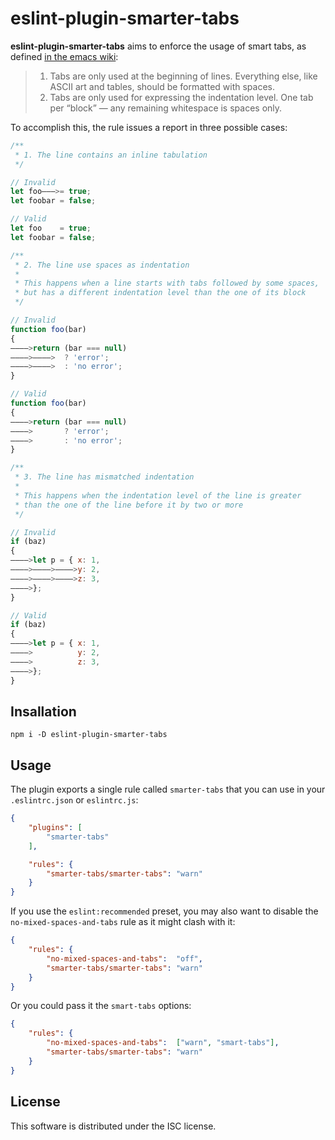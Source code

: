 # eslint-plugin-smarter-tabs

**eslint-plugin-smarter-tabs**  aims to  enforce  the usage  of  smart tabs,  as
defined [in the emacs wiki](https://www.emacswiki.org/emacs/SmartTabs):

> 1. Tabs are only  used at the beginning  of lines. Everything else, like ASCII
>    art and tables, should  be formatted with spaces.
> 2. Tabs  are  only used  for  expressing  the  indentation level. One  tab per
>    “block” — any remaining whitespace is spaces only.

To accomplish this, the rule issues a report in three possible cases:
```javascript
/**
 * 1. The line contains an inline tabulation
 */

// Invalid
let foo———>= true;
let foobar = false;

// Valid
let foo    = true;
let foobar = false;

/**
 * 2. The line use spaces as indentation
 *
 * This happens when a line starts with tabs followed by some spaces,
 * but has a different indentation level than the one of its block
 */

// Invalid
function foo(bar)
{
————>return (bar === null)
————>————>  ? 'error';
————>————>  : 'no error';
}

// Valid
function foo(bar)
{
————>return (bar === null)
————>       ? 'error';
————>       : 'no error';
}

/**
 * 3. The line has mismatched indentation
 *
 * This happens when the indentation level of the line is greater
 * than the one of the line before it by two or more
 */

// Invalid
if (baz)
{
————>let p = { x: 1,
————>————>————>y: 2,
————>————>————>z: 3,
————>};
}

// Valid
if (baz)
{
————>let p = { x: 1,
————>          y: 2,
————>          z: 3,
————>};
}

```

## Insallation


```
npm i -D eslint-plugin-smarter-tabs
```

## Usage

The plugin exports a single rule called  `smarter-tabs` that you can use in your
`.eslintrc.json` or `eslintrc.js`:
```json
{
	"plugins": [
		"smarter-tabs"
	],

	"rules": {
		"smarter-tabs/smarter-tabs": "warn"
	}
}

```

If you  use the `eslint:recommended`  preset, you may  also want to  disable the
`no-mixed-spaces-and-tabs` rule as it might clash with it:
```json
{
	"rules": {
		"no-mixed-spaces-and-tabs":  "off",
		"smarter-tabs/smarter-tabs": "warn"
	}
}
```
Or you could pass it the `smart-tabs` options:
```json
{
	"rules": {
		"no-mixed-spaces-and-tabs":  ["warn", "smart-tabs"],
		"smarter-tabs/smarter-tabs": "warn"
	}
}
```

## License

This software is distributed under the ISC license.
